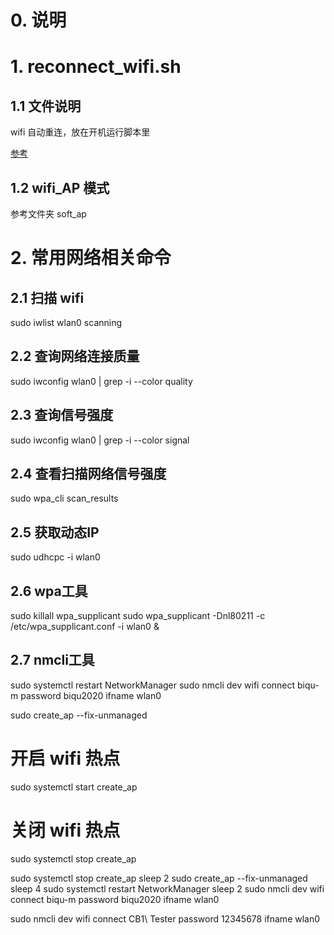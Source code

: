 # 0. 说明

# 1. reconnect_wifi.sh

## 1.1 文件说明

wifi 自动重连，放在开机运行脚本里

[参考](https://blog.csdn.net/JoeNahm/article/details/89224924)

## 1.2 wifi_AP 模式

参考文件夹 soft_ap

# 2. 常用网络相关命令

## 2.1 扫描 wifi
sudo iwlist wlan0 scanning

## 2.2 查询网络连接质量
sudo iwconfig wlan0 | grep -i --color quality

## 2.3 查询信号强度
sudo iwconfig wlan0 | grep -i --color signal

## 2.4 查看扫描网络信号强度
sudo wpa_cli scan_results

## 2.5 获取动态IP
sudo udhcpc -i wlan0


## 2.6 wpa工具
sudo killall wpa_supplicant
sudo wpa_supplicant -Dnl80211 -c /etc/wpa_supplicant.conf -i wlan0 &

## 2.7 nmcli工具
sudo systemctl restart NetworkManager
sudo nmcli dev wifi connect biqu-m password biqu2020 ifname wlan0


sudo create_ap --fix-unmanaged

# 开启 wifi 热点
sudo systemctl start create_ap
# 关闭 wifi 热点
sudo systemctl stop create_ap


sudo systemctl stop create_ap
sleep 2
sudo create_ap --fix-unmanaged
sleep 4
sudo systemctl restart NetworkManager
sleep 2
sudo nmcli dev wifi connect biqu-m password biqu2020 ifname wlan0

sudo nmcli dev wifi connect CB1\ Tester password 12345678 ifname wlan0